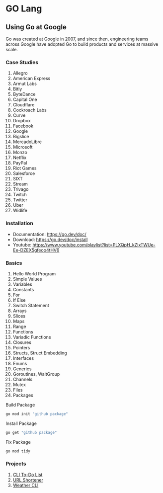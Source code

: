 # GO Lang

## Using Go at Google
Go was created at Google in 2007, and since then, engineering teams across Google have adopted Go to build products and services at massive scale.

### Case Studies
1. Allegro
2. American Express
3. Armut Labs
4. Bitly
5. ByteDance
6. Capital One
7. Cloudflare
8. Cockroach Labs
9. Curve
10. Dropbox
11. Facebook
12. Google
13. Bigslice
14. MercadoLibre
15. Microsoft
16. Monzo
17. Netflix
18. PayPal
19. Riot Games
20. Salesforce
21. SIXT
22. Stream
23. Trivago
24. Twitch
25. Twitter
26. Uber
27. Widlife

### Installation
- Documentation: https://go.dev/doc/
- Download: https://go.dev/doc/install
- Youtube: https://www.youtube.com/playlist?list=PLXQpH_kZIxTWUe-Ee-DZEX5gfeoo4tHV6

### Basics
1. Hello World Program
2. Simple Values
3. Variables
4. Constants
5. For
6. If Else
7. Switch Statement
8. Arrays
9. Slices
10. Maps
11. Range
12. Functions
13. Variadic Functions
14. Closures
15. Pointers
16. Structs, Struct Embedding
17. Interfaces
18. Enums
19. Generics
20. Goroutines, WaitGroup
21. Channels
22. Mutex
23. Files
24. Packages


Build Package
```bash
go mod init "github package"
```

Install Package
```bash 
go get "github package"
```

Fix Package
```bash 
go mod tidy
```

### Projects
1. [CLI To-Do List](/projects/go_todo/TODOLIST.md)
2. [URL Shortener](/projects/url-shortener/URL-SHORTENER.md)
2. [Weather CLI](/projects/weather-cli/WEATHER-CLI.md)